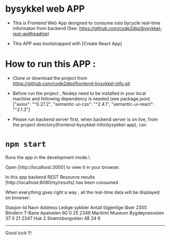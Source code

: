 # bysykkel web APP

- This is Frontend Web App designed to consume oslo bycycle real-time informaton from backend (See: https://github.com/code2dipi/bysykkel-rest-api#readme)

- This APP was bootstrapped with [Create React App]

# How to run this APP :
- Clone or download the project from https://github.com/code2dipi/frontend-bysykkel-info.git 

-  Before run the project , Nodejs need to be installed in your local machine and following dependency is needed (see package.json)  
    ["axios": "^0.27.2",
    "semantic-ui-css": "^2.4.1",
    "semantic-ui-react": "^2.1.3"]

 - Please run backend server first, when backend server is on live, from the project directory(frontend-bysykkel-info\bysykkel-app),  run:


# `npm start`

Runs the app in the development mode.\

Open [http://localhost:3000] to view it in your browser.

In this app backend REST Resource results [http://localhost:8080/ny/results]  has been consumed .

When everything goes right a way , all the real-time data will be displayed on browser:

Stasjon-Id	Navn	           Address	                  Ledige sykkler	Antall tilgjenlige låser
2350	   Blindern T-Bane	   Apalveien 60	                  0	               25
2349	   Maritimt Museum	   Bygdøynesveien 37	          0	               21
2347	   Huk 2	           Strømsborgveien 48	          24	            6

----------------------------------------------------------------------------------------------------------------
Good luck !!!